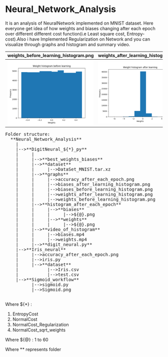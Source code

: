 # Neural_Network_Analysis
It is an analysis of NeuralNetwork implemented on MNIST dataset. Here everyone get idea of how weights and biases changing after each epoch over different different cost function(i.e Least square cost, Entropy-cost).Also i have Implemented Regularization on Network and you can visualize through graphs and histogram and summary video.

weights_before_learning_histogram.png  |  weights_after_learning_histogram.png
:-------------------------:|:-------------------------:
![](DigitNeural_NormalCost_py/graphs/weights_before_learning_histogram.png)  |  ![](DigitNeural_NormalCost_py/graphs/weights_after_learning_histogram.png)
<pre>
Folder structure:
  **Neural_Network_Analysis**
    |
    |-->**DigitNeural_${*}_py**
    |     |
    |     |-->**best_weights_biases**
    |     |-->**dataset**
    |     |     |-->DataSet_MNIST.tar.xz
    |     |-->**graphs**
    |     |     |-->accuracy_after_each_epoch.png
    |     |     |-->biases_after_learning_histogram.png
    |     |     |-->biases_before_learning_histogram.png
    |     |     |-->weights_after_learning_histogram.png
    |     |     |-->weights_before_learning_histogram.png
    |     |-->**histogram_after_each_epoch**
    |     |     |-->**biases**
    |     |     |     |-->${@}.png
    |     |     |-->**weights**
    |     |     |     |-->${@}.png
    |     |-->**video_of_histogram**
    |     |     |-->biases.mp4
    |     |     |-->weights.mp4
    |     |-->**digit_neural.py**
    |-->**Iris_neural**
    |     |-->accuracy_after_each_epoch.png
    |     |-->iris.py
    |     |-->**dataset**
    |           |-->Iris.csv
    |           |-->test.csv
    |-->**Sigmoid_workflow**
          |-->sigmoid.py
          |-->Sigmoid.png
    </pre>  
    
Where ${*} :
  1)  EntropyCost
  2)  NormalCost
  3)  NormalCost_Regularization
  4)  NormalCost_sqrt_weights
  
Where ${@} : 1 to 60

Where ** represents folder
  
    
